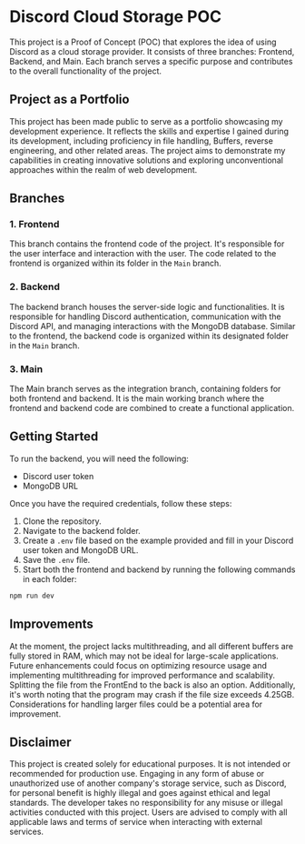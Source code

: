 # Discord Cloud Storage POC

This project is a Proof of Concept (POC) that explores the idea of using Discord as a cloud storage provider. It consists of three branches: Frontend, Backend, and Main. Each branch serves a specific purpose and contributes to the overall functionality of the project.

## Project as a Portfolio

This project has been made public to serve as a portfolio showcasing my development experience. It reflects the skills and expertise I gained during its development, including proficiency in file handling, Buffers, reverse engineering, and other related areas. The project aims to demonstrate my capabilities in creating innovative solutions and exploring unconventional approaches within the realm of web development.

## Branches

### 1. Frontend
This branch contains the frontend code of the project. It's responsible for the user interface and interaction with the user. The code related to the frontend is organized within its folder in the `Main` branch.

### 2. Backend
The backend branch houses the server-side logic and functionalities. It is responsible for handling Discord authentication, communication with the Discord API, and managing interactions with the MongoDB database. Similar to the frontend, the backend code is organized within its designated folder in the `Main` branch.

### 3. Main
The Main branch serves as the integration branch, containing folders for both frontend and backend. It is the main working branch where the frontend and backend code are combined to create a functional application.

## Getting Started

To run the backend, you will need the following:

- Discord user token
- MongoDB URL

Once you have the required credentials, follow these steps:

1. Clone the repository.
2. Navigate to the backend folder.
3. Create a `.env` file based on the example provided and fill in your Discord user token and MongoDB URL.
4. Save the `.env` file.
5. Start both the frontend and backend by running the following commands in each folder:

```bash
npm run dev
```

## Improvements

At the moment, the project lacks multithreading, and all different buffers are fully stored in RAM, which may not be ideal for large-scale applications. Future enhancements could focus on optimizing resource usage and implementing multithreading for improved performance and scalability. Splitting the file from the FrontEnd to the back is also an option. Additionally, it's worth noting that the program may crash if the file size exceeds 4.25GB. Considerations for handling larger files could be a potential area for improvement.

## Disclaimer

This project is created solely for educational purposes. It is not intended or recommended for production use. Engaging in any form of abuse or unauthorized use of another company's storage service, such as Discord, for personal benefit is highly illegal and goes against ethical and legal standards. The developer takes no responsibility for any misuse or illegal activities conducted with this project. Users are advised to comply with all applicable laws and terms of service when interacting with external services.
